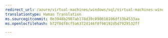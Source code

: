```yaml
---
redirect_url: /azure/virtual-machines/windows/sql/virtual-machines-windows-sql-server-iaas-overview
translationtype: Human Translation
ms.sourcegitcommit: 0e3948b2907ab178d39c898610106df33b4533aa
ms.openlocfilehash: b72f0df8cf5a6372d146f8f98192d5d7929532ff

---
```



<!--HONumber=Jan17_HO2-->


